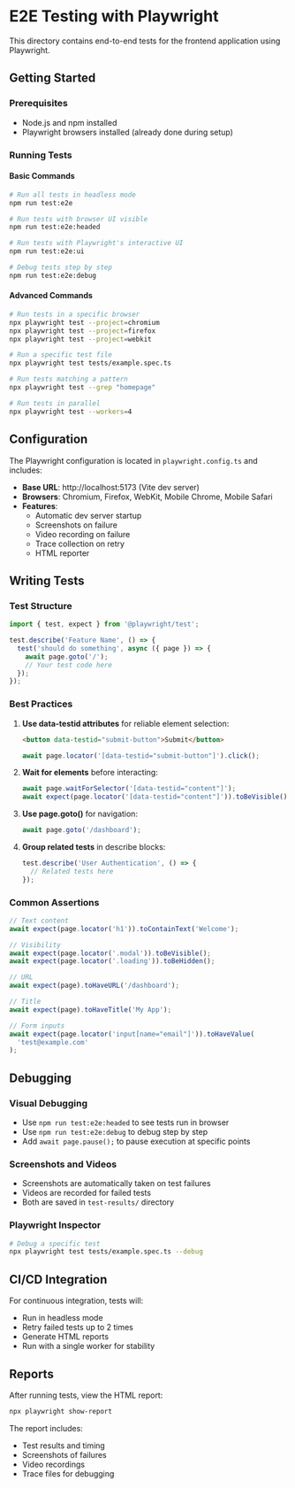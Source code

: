 # E2E Testing with Playwright

This directory contains end-to-end tests for the frontend application using Playwright.

## Getting Started

### Prerequisites

- Node.js and npm installed
- Playwright browsers installed (already done during setup)

### Running Tests

#### Basic Commands

```bash
# Run all tests in headless mode
npm run test:e2e

# Run tests with browser UI visible
npm run test:e2e:headed

# Run tests with Playwright's interactive UI
npm run test:e2e:ui

# Debug tests step by step
npm run test:e2e:debug
```

#### Advanced Commands

```bash
# Run tests in a specific browser
npx playwright test --project=chromium
npx playwright test --project=firefox
npx playwright test --project=webkit

# Run a specific test file
npx playwright test tests/example.spec.ts

# Run tests matching a pattern
npx playwright test --grep "homepage"

# Run tests in parallel
npx playwright test --workers=4
```

## Configuration

The Playwright configuration is located in `playwright.config.ts` and includes:

- **Base URL**: http://localhost:5173 (Vite dev server)
- **Browsers**: Chromium, Firefox, WebKit, Mobile Chrome, Mobile Safari
- **Features**:
  - Automatic dev server startup
  - Screenshots on failure
  - Video recording on failure
  - Trace collection on retry
  - HTML reporter

## Writing Tests

### Test Structure

```typescript
import { test, expect } from '@playwright/test';

test.describe('Feature Name', () => {
  test('should do something', async ({ page }) => {
    await page.goto('/');
    // Your test code here
  });
});
```

### Best Practices

1. **Use data-testid attributes** for reliable element selection:

   ```html
   <button data-testid="submit-button">Submit</button>
   ```

   ```typescript
   await page.locator('[data-testid="submit-button"]').click();
   ```

2. **Wait for elements** before interacting:

   ```typescript
   await page.waitForSelector('[data-testid="content"]');
   await expect(page.locator('[data-testid="content"]')).toBeVisible();
   ```

3. **Use page.goto()** for navigation:

   ```typescript
   await page.goto('/dashboard');
   ```

4. **Group related tests** in describe blocks:
   ```typescript
   test.describe('User Authentication', () => {
     // Related tests here
   });
   ```

### Common Assertions

```typescript
// Text content
await expect(page.locator('h1')).toContainText('Welcome');

// Visibility
await expect(page.locator('.modal')).toBeVisible();
await expect(page.locator('.loading')).toBeHidden();

// URL
await expect(page).toHaveURL('/dashboard');

// Title
await expect(page).toHaveTitle('My App');

// Form inputs
await expect(page.locator('input[name="email"]')).toHaveValue(
  'test@example.com'
);
```

## Debugging

### Visual Debugging

- Use `npm run test:e2e:headed` to see tests run in browser
- Use `npm run test:e2e:debug` to debug step by step
- Add `await page.pause();` to pause execution at specific points

### Screenshots and Videos

- Screenshots are automatically taken on test failures
- Videos are recorded for failed tests
- Both are saved in `test-results/` directory

### Playwright Inspector

```bash
# Debug a specific test
npx playwright test tests/example.spec.ts --debug
```

## CI/CD Integration

For continuous integration, tests will:

- Run in headless mode
- Retry failed tests up to 2 times
- Generate HTML reports
- Run with a single worker for stability

## Reports

After running tests, view the HTML report:

```bash
npx playwright show-report
```

The report includes:

- Test results and timing
- Screenshots of failures
- Video recordings
- Trace files for debugging

